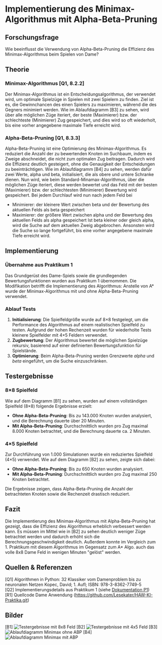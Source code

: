 # Implementierung des Minimax-Algorithmus mit Alpha-Beta-Pruning

## Forschungsfrage

Wie beeinflusst die Verwendung von Alpha-Beta-Pruning die Effizienz des Minimax-Algorithmus beim Spielen von Dame?

## Theorie

### Minimax-Algorithmus [Q1, 8.2.2]

Der Minimax-Algorithmus ist ein Entscheidungsalgorithmus, der verwendet wird, um optimale Spielzüge in Spielen mit zwei Spielern zu finden. Ziel ist es, die Gewinnchancen des einen Spielers zu maximieren, während die des Gegners minimiert werden. Wie im Ablaufdiagramm [B3] zu sehen, wird über alle möglichen Züge iteriert, der beste (Maximierer) bzw. der schlechteste (Minimierer) Zug gespeichert, und dies wird so oft wiederholt, bis eine vorher angegebene maximale Tiefe erreicht wird.

### Alpha-Beta-Pruning [Q1, 8.3.3]

Alpha-Beta-Pruning ist eine Optimierung des Minimax-Algorithmus. Es reduziert die Anzahl der zu bewertenden Knoten im Suchbaum, indem es Zweige abschneidet, die nicht zum optimalen Zug beitragen. Dadurch wird die Effizienz deutlich gesteigert, ohne die Genauigkeit der Entscheidungen zu beeinträchtigen.
Wie im Ablaufdiagramm [B4] zu sehen, werden dafür zwei Werte, alpha und beta, initialisiert, die als obere und untere Schranke dienen. Nun wird, wie beim Standard-Minamax-Algorithmus, über die möglichen Züge iteriert, diese werden bewertet und das Feld mit der besten (Maximierer) bzw. der schlechtesten (Minimierer) Bewertung wird gespeichert. Bei jedem Durchlauf wird nun nach jedem Feld bei
- Minimierer: der kleinere Wert zwischen beta und der Bewertung des aktuellen Felds als beta gespeichert
- Maximierer: der größere Wert zwischen alpha und der Bewertung des aktuellen Felds als alpha gespeichert
Ist beta kleiner oder gleich alpha, wird die Suche auf dem aktuellen Zweig abgebrochen.
Ansonsten wird die Suche so lange fortgeführt, bis eine vorher angegebene maximale Tiefe erreicht wird.

## Implementierung

### Übernahme aus Praktikum 1

Das Grundgerüst des Dame-Spiels sowie die grundlegenden Bewertungsfunktionen wurden aus Praktikum 1 übernommen. Die Modifikation betrifft die Implementierung des Algorithmus: Anstelle von A* wurde der Minimax-Algorithmus mit und ohne Alpha-Beta-Pruning verwendet.

### Ablauf Tests

1. **Initialisierung**: Die Spielfeldgröße wurde auf 8×8 festgelegt, um die Performance des Algorithmus auf einem realistischen Spielfeld zu testen. Aufgrund der hohen Rechenzeit wurden für wiederholte Tests kleinere Spielfelder mit 4×5 Feldern verwendet.
2. **Zugbewertung**: Der Algorithmus bewertet die möglichen Spielzüge rekursiv, basierend auf einer definierten Bewertungsfunktion für Spielstände.
3. **Optimierung**: Beim Alpha-Beta-Pruning werden Grenzwerte _alpha_ und _beta_ eingeführt, um die Suche einzuschränken.

## Testergebnisse

### 8×8 Spielfeld

Wie auf dem Diagramm [B1] zu sehen, wurden auf einem vollständigen Spielfeld (8×8) folgende Ergebnisse erzielt:
- **Ohne Alpha-Beta-Pruning**: Bis zu 143.000 Knoten wurden analysiert, und die Berechnung dauerte über 20 Minuten.
- **Mit Alpha-Beta-Pruning**: Durchschnittlich wurden pro Zug maximal 8.000 Knoten betrachtet, und die Berechnung dauerte ca. 2 Minuten.

### 4×5 Spielfeld

Zur Durchführung von 1.000 Simulationen wurde ein reduziertes Spielfeld (4×5) verwendet. Wie auf dem Diagramm [B2] zu sehen, zeigte sich dabei:
- **Ohne Alpha-Beta-Pruning**: Bis zu 650 Knoten wurden analysiert.
- **Mit Alpha-Beta-Pruning**: Durchschnittlich wurden pro Zug maximal 250 Knoten betrachtet.

Die Ergebnisse zeigen, dass Alpha-Beta-Pruning die Anzahl der betrachteten Knoten sowie die Rechenzeit drastisch reduziert.

## Fazit

Die Implementierung des Minimax-Algorithmus mit Alpha-Beta-Pruning hat gezeigt, dass die Effizienz des Algorithmus erheblich verbessert werden kann. Es müssen im Mittel wie in [B2] zu sehen deutlich weniger Züge betrachtet werden und dadurch erhöht sich die Berechnungsgeschwindigkeit deutlich. Außerdem konnte im Vergleich zum 1. Praktikum mit diesem Algorithmus im Gegensatz zum A* Algo. auch das volle 8x8 Dame Feld in wenigen Minuten "gelöst" werden.

## Quellen & Referenzen

[Q1] Algorithmen in Python: 32 Klassiker vom Damenproblem bis zu neuronalen Netzen
Kopec, David; 1. Aufl; ISBN: 978-3-8362-7749-5 \
[Q2] Implementierungsdetails aus Praktikum 1 (siehe [Dokumentation P1](p1_dokumentation.md)) \
[R1] Quellcode Dame Anwendung (https://github.com/Lesekater/HAW-KI-Praktika.git)

## Bilder

[B1] ![Testergebnisse mit 8x8 Feld](8x8_field_abp_test.png)
[B2] ![Testergebnisse mit 4x5 Feld](4x5_field_abp_test.png)
[B3] ![Ablaufdiagramm Minimax ohne ABP](ablauf_minimax.png)
[B4] ![Ablaufdiagramm Minimax mit ABP](ablauf_minimax_abp.png)